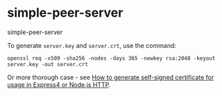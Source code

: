 # simple-peer-server
simple-peer-server

To generate `server.key` and `server.crt`, use the command:

```
openssl req -x509 -sha256 -nodes -days 365 -newkey rsa:2048 -keyout server.key -out server.crt
```

Or more thorough case - see
[How to generate self-signed certificate for usage in Express4 or Node.js HTTP](https://matoski.com/article/node-express-generate-ssl/).
